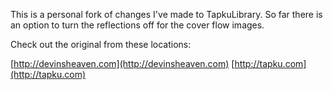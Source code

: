 This is a personal fork of changes I've made to TapkuLibrary. So far there is an option to turn the reflections off for the cover flow images.

Check out the original from these locations:

[http://devinsheaven.com](http://devinsheaven.com)
[http://tapku.com](http://tapku.com)


